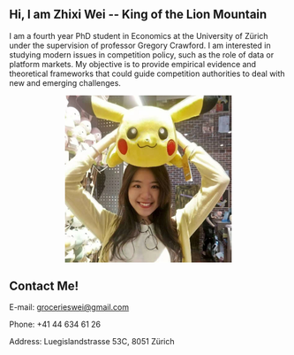 ## Hi, I am Zhixi Wei -- King of the Lion Mountain

I am a fourth year PhD student in Economics at the University of Zürich under the supervision of professor Gregory Crawford. I am interested in studying modern issues in competition policy, such as the role of data or platform markets. My objective is to provide empirical evidence and theoretical frameworks that could guide competition authorities to deal with new and emerging challenges.
<div  align="center">    
<img src="./Selfportrait.jpeg" width="60%" align=center>
</div>

<!-- 
Markdown is a lightweight and easy-to-use syntax for styling your writing. It includes conventions for

```markdown
Syntax highlighted code block

# Header 1
## Header 2
### Header 3

- Bulleted### Markdown

- List

1. Numbered
2. List

**Bold** and _Italic_ and `Code` text

[Link](url) and ![Image](./Selfportrait.jpeg)
```

For more details see [GitHub Flavored Markdown](https://guides.github.com/features/mastering-markdown/).

### Jekyll Themes

Your Pages site will use the layout and styles from the Jekyll theme you have selected in your [repository settings](https://github.com/zhixiwei/zhixiwei.github.io/settings/pages). The name of this theme is saved in the Jekyll `_config.yml` configuration file. -->

## Contact Me!
E-mail: grocerieswei@gmail.com

Phone: +41 44 634 61 26

Address: Luegislandstrasse 53C, 8051 Zürich
